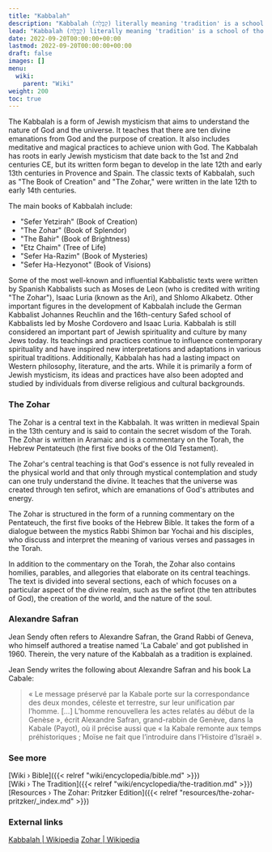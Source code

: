 ```yaml
---
title: "Kabbalah"
description: "Kabbalah (קַבָּלָה) literally meaning 'tradition' is a school of thought of Jewish mysticism. Its major written work in known as the Zohar."
lead: "Kabbalah (קַבָּלָה) literally meaning 'tradition' is a school of thought of Jewish mysticism. Its major written work in known as the Zohar."
date: 2022-09-20T00:00:00+00:00
lastmod: 2022-09-20T00:00:00+00:00
draft: false
images: []
menu:
  wiki:
    parent: "Wiki"
weight: 200
toc: true
---
```


The Kabbalah is a form of Jewish mysticism that aims to understand the nature of God and the universe. It teaches that there are ten divine emanations from God and the purpose of creation. It also includes meditative and magical practices to achieve union with God. The Kabbalah has roots in early Jewish mysticism that date back to the 1st and 2nd centuries CE, but its written form began to develop in the late 12th and early 13th centuries in Provence and Spain. The classic texts of Kabbalah, such as "The Book of Creation" and "The Zohar," were written in the late 12th to early 14th centuries.

The main books of Kabbalah include:

- "Sefer Yetzirah" (Book of Creation)
- "The Zohar" (Book of Splendor)
- "The Bahir" (Book of Brightness)
- "Etz Chaim" (Tree of Life)
- "Sefer Ha-Razim" (Book of Mysteries)
- "Sefer Ha-Hezyonot" (Book of Visions)

Some of the most well-known and influential Kabbalistic texts were written by Spanish Kabbalists such as Moses de Leon (who is credited with writing "The Zohar"), Isaac Luria (known as the Ari), and Shlomo Alkabetz. Other important figures in the development of Kabbalah include the German Kabbalist Johannes Reuchlin and the 16th-century Safed school of Kabbalists led by Moshe Cordovero and Isaac Luria. Kabbalah is still considered an important part of Jewish spirituality and culture by many Jews today. Its teachings and practices continue to influence contemporary spirituality and have inspired new interpretations and adaptations in various spiritual traditions. Additionally, Kabbalah has had a lasting impact on Western philosophy, literature, and the arts. While it is primarily a form of Jewish mysticism, its ideas and practices have also been adopted and studied by individuals from diverse religious and cultural backgrounds.

### The Zohar

The Zohar is a central text in the Kabbalah. It was written in medieval Spain in the 13th century and is said to contain the secret wisdom of the Torah. The Zohar is written in Aramaic and is a commentary on the Torah, the Hebrew Pentateuch (the first five books of the Old Testament).

The Zohar's central teaching is that God's essence is not fully revealed in the physical world and that only through mystical contemplation and study can one truly understand the divine. It teaches that the universe was created through ten sefirot, which are emanations of God's attributes and energy.

The Zohar is structured in the form of a running commentary on the Pentateuch, the first five books of the Hebrew Bible. It takes the form of a dialogue between the mystics Rabbi Shimon bar Yochai and his disciples, who discuss and interpret the meaning of various verses and passages in the Torah.

In addition to the commentary on the Torah, the Zohar also contains homilies, parables, and allegories that elaborate on its central teachings. The text is divided into several sections, each of which focuses on a particular aspect of the divine realm, such as the sefirot (the ten attributes of God), the creation of the world, and the nature of the soul.

### Alexandre Safran

Jean Sendy often refers to Alexandre Safran, the Grand Rabbi of Geneva, who himself authored a treatise named 'La Cabale' and got published in 1960. Therein, the very nature of the Kabbalah as a tradition is explained.

Jean Sendy writes the following about Alexandre Safran and his book La Cabale:

> « Le message préservé par la Kabale porte sur la correspondance des deux mondes, céleste et terrestre, sur leur unification par l’homme. [...] L’homme renouvellera les actes relatés au début de la Genèse », écrit Alexandre Safran, grand-rabbin de Genève, dans la Kabale (Payot), où il précise aussi que « la Kabale remonte aux temps préhistoriques ; Moïse ne fait que l’introduire dans l’Histoire d’Israël ».

### See more

[Wiki › Bible]({{< relref "wiki/encyclopedia/bible.md" >}})</br>
[Wiki › The Tradition]({{< relref "wiki/encyclopedia/the-tradition.md" >}})</br>
[Resources › The Zohar: Pritzker Edition]({{< relref "resources/the-zohar-pritzker/_index.md" >}})</br>

### External links

[Kabbalah | Wikipedia](https://en.wikipedia.org/wiki/Kabbalah)
[Zohar | Wikipedia](https://en.wikipedia.org/wiki/Zohar)
